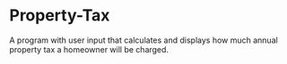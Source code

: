 # Property-Tax
A program with user input that calculates and displays how much annual property tax a homeowner will be charged.
